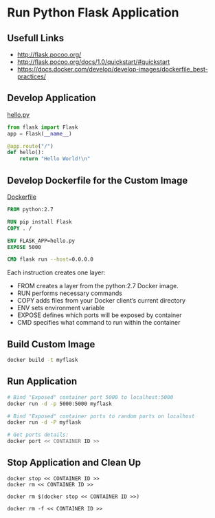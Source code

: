 # Run Python Flask Application

## Usefull Links
- http://flask.pocoo.org/
- http://flask.pocoo.org/docs/1.0/quickstart/#quickstart
- https://docs.docker.com/develop/develop-images/dockerfile_best-practices/

## Develop Application

[hello.py](hello.py)
```python
from flask import Flask
app = Flask(__name__)

@app.route("/")
def hello():
    return "Hello World!\n"
```

## Develop Dockerfile for the Custom Image
[Dockerfile](Dockerfile)
```Dockerfile
FROM python:2.7

RUN pip install Flask
COPY . /

ENV FLASK_APP=hello.py 
EXPOSE 5000

CMD flask run --host=0.0.0.0
```

Each instruction creates one layer:
- FROM creates a layer from the python:2.7 Docker image.
- RUN performs necessary commands
- COPY adds files from your Docker client’s current directory
- ENV sets environment variable
- EXPOSE defines which ports will be exposed by container
- CMD specifies what command to run within the container

## Build Custom Image

```bash
docker build -t myflask
```

## Run Application

```bash
# Bind "Exposed" container port 5000 to localhost:5000
docker run -d -p 5000:5000 myflask

# Bind "Exposed" container ports to random ports on localhost
docker run -d -P myflask

# Get ports details:
docker port << CONTAINER ID >>
```

## Stop Application and Clean Up

```
docker stop << CONTAINER ID >>
docker rm << CONTAINER ID >>

docker rm $(docker stop << CONTAINER ID >>)

docker rm -f << CONTAINER ID >>
```

